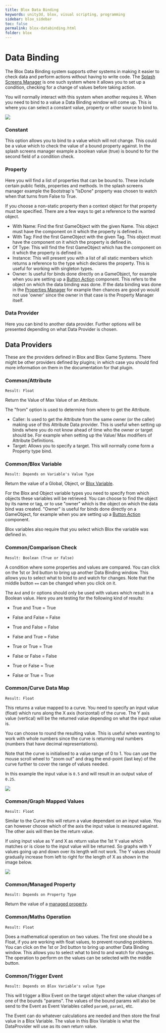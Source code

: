 ```yaml
---
title: Blox Data Binding
keywords: unity3d, blox, visual scripting, programming
sidebar: blox_sidebar
toc: false
permalink: blox-databinding.html
folder: blox
---
```


Data Binding
============

The Blox Data Binding system supports other systems in making it easier to check data and perform actions without having to write code. The [Splash Screens Manager](blox-splash-screens-manager.html) is one such system where it allows you to set up a condition, checking for a change of values before taking action.

You will normally interact with this system when another requires it. When you need to bind to a value a Data Binding window will come up. This is where you can select a constant value, property or other source to bind to.

![](img/blox/26.png)

### Constant

This option allows you to bind to a value which will not change. This could be a value which to check the value of a bound property against. In the splash screens manager example a boolean value (true) is bound to for the second field of a condition check.

### Property

Here you will find a list of properties that can be bound to. These include certain public fields, properties and methods. In the splash screens manager example the Bootstrap's "IsDone" property was chosen to watch when that turns from False to True.

If you choose a non-static property then a context object for that property must be specified. There are a few ways to get a reference to the wanted object.

- With Name: Find the first GameObject with the given Name. This object must have the component on it which the property is defined in.
- With Tag: Find the first GameObject with the given Tag. This object must have the component on it which the property is defined in.
- Of Type: This will find the first GameObject which has the component on it which the property is defined in.
- Instance: This will present you with a list of all static members which returns a reference to the type which declares the property. This is useful for working with singleton types.
- Owner: Is useful for binds done directly on a GameObject, for example when you are setting up a [Button Action](blox-ui-updaters) component. This refers to the object on which the data binding was done. If the data binding was done in the [Properties Manager](blox-property-manager) for example then chances are good yo would not use 'owner' since the owner in that case is the Property Manager itself.

### Data Provider

Here you can bind to another data provider. Further options will be presented depending on what Data Provider is chosen.


Data Providers
--------------

These are the providers defined in Blox and Blox Game Systems. There might be other providers defined by plugins; in which case you should find more information on them in the documentation for that plugin.

### Common/Attribute

`Result: Float`

Return the Value of Max Value of an Attribute.

The "from" option is used to determine from where to get the Attribute.

- Caller: Is used to get the Attribute from the same owner (or the caller) making use of this Attribute Data provider. This is useful when setting up binds where you do not know ahead of time who the owner or target should be. For example when setting up the Value/ Max modifiers of Attribute Definitions.
- Target: Allows you to specify a target. This will normally come form a Property type bind.

### Common/Blox Variable

`Result: Depends on Variable's Value Type`

Return the value of a Global, Object, or [Blox Variable](blox-variables).

For the Blox and Object variable types you need to specify from which objects these variables will be retrieved. You can choose to find the object by its name or tag, or to use "owner" which is the object on which the data bind was created. "Owner" is useful for binds done directly on a GameObject, for example when you are setting up a [Button Action](blox-ui-updaters) component.

Blox variables also require that you select which Blox the variable was defined in.

### Common/Comparison Check

`Result: Boolean (True or False)`

A condition where some properties and values are compared. You can click on the 1st or 3rd button to bring up another Data Binding window. This allows you to select what to bind to and watch for changes. Note that the middle button `==` can be changed when you click on it.

The `And` and `Or` options should only be used with values which result in a Boolean value. Here you are testing for the following kind of results:

- True and True = True
- False and False = False
- True and False = False
- False and True = False

- True or True = True
- False or False = False
- True or False = True
- False or True = True

### Common/Curve Data Map

`Result: Float`

This returns a value mapped to a curve. You need to specify an input value (float) which runs along the X axis (horizontal) of the curve. The Y axis value (vertical) will be the returned value depending on what the input value is.

You can choose to round the resulting value. This is useful when wanting to work with whole numbers since the curve is returning real numbers (numbers that have decimal representations).

Note that the curve is initialised to a value range of 0 to 1. You can use the mouse scroll wheel to "zoom out" and drag the end-point (last key) of the curve further to cover the range of values needed.

In this example the input value is `0.5` and will result in an output value of `0.25`.

![](img/blox/32.png)

### Common/Graph Mapped Values

`Result: Float`

Similar to the Curve this will return a value dependant on an input value. You can however choose which of the axis the input value is measured against. The other axis will then be the return value.

If using input value as Y and X as return value the 1st Y value which matches or is close to the input value will be returned. So graphs with Y values going up and down over its length will not work. The Y values should gradually increase from left to right for the length of X as shown in the image below.

![](img/blox/34.png)

### Common/Managed Property

`Result: Depends on Property Type`

Return the value of a [managed property](blox-property-manager.html).

### Common/Maths Operation

`Result: Float`

Does a mathematical operation on two values. The first one should be a Float, if you are working with float values, to prevent rounding problems. You can click on the 1st or 3rd button to bring up another Data Binding window. This allows you to select what to bind to and watch for changes. The operation to perform on the values can be selected with the middle button.

### Common/Trigger Event

`Result: Depends on Blox Variable's value Type`

This will trigger a Blox Event on the target object when the value changes of one of the bounds "params". The values of the bound params will also be send to the Event as Event Variables called `param0`, `param1`, etc.

The Event can do whatever calculations are needed and then store the final value in a Blox Variable. The value in this Blox Variable is what the DataProvider will use as its own return value.


